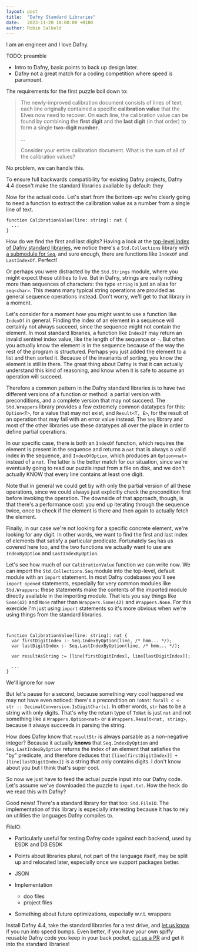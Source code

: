 ```yaml
---
layout: post
title:  "Dafny Standard Libraries"
date:   2023-11-20 18:00:00 +0100
author: Robin Salkeld
---
```


I am an engineer and I love Dafny. 

TODO: preamble
* Intro to Dafny, basic points to back up design later.
* Dafny not a great match for a coding competition where speed is paramount.

The requirements for the first puzzle boil down to:

> The newly-improved calibration document consists of lines of text; each line originally contained a specific **calibration value** that the Elves now need to recover. On each line, the calibration value can be found by combining the **first digit** and the **last digit** (in that order) to form a single **two-digit number**.
>
> ...
>
> Consider your entire calibration document. What is the sum of all of the calibration values?

No problem, we can handle this.

To ensure full backwards compatibility for existing Dafny projects,
Dafny 4.4 doesn't make the standard libraries available by default:
they 

Now for the actual code. Let's start from the bottom-up:
we're clearly going to need a function to extract the calibration value as a number from a single line of text.

```dafny
function CalibrationValue(line: string): nat {
  ...
}
```

How do we find the first and last digits?
Having a look at the [top-level index of Dafny standard libraries](https://github.com/dafny-lang/dafny/tree/master/Source/DafnyStandardLibraries),
we notice there's a `Std.Collections` library with [a submodule for `Seq`](https://github.com/dafny-lang/dafny/blob/master/Source/DafnyStandardLibraries/src/Std/Collections/Seq.dfy), and sure enough, there are functions like `IndexOf` and `LastIndexOf`. Perfect!

Or perhaps you were distracted by the `Std.Strings` module, where you might expect these utilities to live.
But in Dafny, strings are really nothing more than sequences of characters:
the type `string` is just an alias for `seq<char>`.
This means many typical string operations are provided as general sequence operations instead.
Don't worry, we'll get to that library in a moment.

Let's consider for a moment how you might want to use a function like `IndexOf` in general.
Finding the index of an element in a sequence will certainly not always succeed,
since the sequence might not contain the element.
In most standard libraries, a function like `IndexOf` may return an invalid sentinel index value,
like the length of the sequence or `-`.
But often you actually know the element is in the sequence
because of the way the rest of the program is structured.
Perhaps you just added the element to a list and then sorted it.
Because of the invariants of sorting, you know the element is still in there.
The great thing about Dafny is that it can actually understand this kind of reasoning,
and know when it is safe to assume an operation will succeed.

Therefore a common pattern in the Dafny standard libraries
is to have two different versions of a function or method:
a partial version with preconditions,
and a complete version that may not succeed.
The `Std.Wrappers` library provides a few extremely common datatypes for this:
`Option<T>`, for a value that may not exist,
and `Result<T, E>`, for the result of an operation that may fail with an error value instead.
The `Seq` library and most of the other libraries use these datatypes all over the place
in order to define partial operations.

In our specific case, there is both an `IndexOf` function,
which requires the element is present in the sequence and returns a `nat` that is always a valid index in the sequence,
and `IndexOfOption`, which produces an `Option<nat>` instead of a `nat`.
The latter is the better match for our situation,
since we're eventually going to read our puzzle input from a file on disk,
and we don't actually KNOW that every line contains at least one digit.

Note that in general we could get by with only the partial version of all these operations,
since we could always just explicitly check the precondition first
before invoking the operation.
The downside of that approach, though, is that there's a performance cost:
you end up iterating through the sequence twice, once to check if the element is there
and then again to actually fetch the element.

Finally, in our case we're not looking for a specific concrete element,
we're looking for any digit.
In other words, we want to find the first and last index of elements
that satisfy a particular predicate.
Fortunately `Seq` has us covered here too,
and the two functions we actually want to use are `IndexByOption` and `LastIndexByOption`.

Let's see how much of our `CalibrationValue` function we can write now.
We can import the `Std.Collections.Seq` module into the top-level, default module
with an `import` statement.
In most Dafny codebases you'll see `import opened` statements,
especially for very common modules like `Std.Wrappers`:
these statements make the contents of the imported module directly available
in the importing module.
That lets you say things like `Some(42)` and `None`
rather than `Wrappers.Some(42)` and `Wrappers.None`.
For this exercide I'm just using `import` statements
so it's more obvious when we're using things from the standard libraries.

```dafny


function CalibrationValue(line: string): nat {
  var firstDigitIndex :- Seq.IndexByOption(line, /* hmm... */);
  var lastDigitIndex :- Seq.LastIndexByOption(line, /* hmm... */);

  var resultAsString := [line[firstDigitIndex], line[lastDigitIndex]];

  ...
}
```

We'll ignore for now 



But let's pause for a second, because something very cool happened we may not have even noticed:
there's a precondition on `ToNat`: `forall c <- str :: DecimalConversion.IsDigitChar(c)`.
In other words, `str` has to be a string with only digits.
That's why the return type of `ToNat` is just `nat`
and not something like a `Wrappers.Option<nat>` or a `Wrappers.Result<nat, string>`,
because it always succeeds in parsing the string.

How does Dafny know that `resultStr` is always parsable as a non-negative integer?
Because it actually **knows** that `Seq.IndexByOption` and `Seq.LastIndexByOption`
returns the index of an element that satisfies the "by" predicate,
and therefore deduces that `[line[firstDigitIndex]] + [line[lastDigitIndex]]`
is a string that only contains digits.
I don't know about you but I think that's super cool.






So now we just have to feed the actual puzzle input into our Dafny code.
Let's assume we've downloaded the puzzle to `input.txt`.
How the heck do we read this with Dafny?

Good news! There's a standard library for that too: `Std.FileIO`.
The implementation of this library is especially interesting
because it has to rely on utilities the languages Dafny compiles to.

FileIO:
* Particularly useful for testing Dafny code against each backend, used by ESDK and DB ESDK

* Points about libraries plural, not part of the language itself, may be split up and relocated later, especially once we support packages better.
* JSON
* Implementation
  * doo files
  * project files
* Something about future optimizations, especially w.r.t. wrappers

Install Dafny 4.4, take the standard libraries for a test drive, 
and [let us know](https://github.com/dafny-lang/dafny/issues/new/choose) if you run into speed bumps.
Even better, if you have your own spiffy reusable Dafny code you keep in your back pocket,
[cut us a PR](https://github.com/dafny-lang/dafny/blob/master/CONTRIBUTING.md) and get it into the standard libraries!
